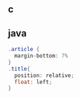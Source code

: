 ## c

## java
```java
.article {
  margin-bottom: 7%
}
.title{
  position: relative;
  float: left;
}

```